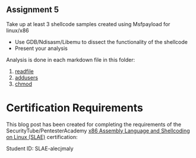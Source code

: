 ## Assignment 5 

Take up at least 3 shellcode samples created using Msfpayload for linux/x86  
- Use GDB/Ndisasm/Libemu to dissect the functionality of the shellcode
- Present your analysis

Analysis is done in each markdown file in this folder:
1. [readfile](./1_readfile.md)
2. [addusers](./2_adduser.md)
3. [chmod](./3_chmod.md)



# Certification Requirements

This blog post has been created for completing the requirements of the SecurityTube/PentesterAcademy [x86 Assembly Language and Shellcoding on Linux (SLAE)](https://www.pentesteracademy.com/course?id=3) certification:

Student ID: SLAE-alecjmaly
